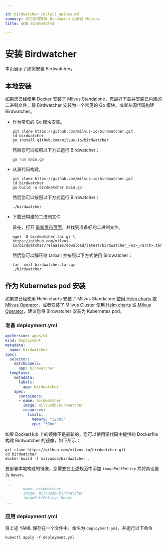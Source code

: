 ```yaml
---

id: birdwatcher_install_guides.md
summary: 学习如何安装 Birdwatch 以调试 Milvus。
title: 安装 Birdwatcher

---
```


# 安装 Birdwatcher

本页展示了如何安装 Birdwatcher。

## 本地安装

如果您已经使用 Docker [安装了 Milvus Standalone](install_standalone-docker.md)，您最好下载并安装已构建的二进制文件，将 Birdwatcher 安装为一个常见的 Go 模块，或者从源代码构建 Birdwatcher。

- 作为常见的 Go 模块安装。

    ```shell
    git clone https://github.com/milvus-io/birdwatcher.git
    cd birdwatcher
    go install github.com/milvus-io/birdwatcher
    ```

    然后您可以按照以下方式运行 Birdwatcher：

    ```shell
    go run main.go
    ```

- 从源代码构建。

    ```shell
    git clone https://github.com/milvus-io/birdwatcher.git
    cd birdwatcher
    go build -o birdwatcher main.go
    ```

    然后您可以按照以下方式运行 Birdwatcher：

    ```shell
    ./birdwatcher
    ```

- 下载已构建的二进制文件

    首先，打开 [最新发布页面](https://github.com/milvus-io/birdwatcher/releases/latest)，并找到准备好的二进制文件。

    ```shell
    wget -O birdwatcher.tar.gz \
    https://github.com/milvus-io/birdwatcher/releases/download/latest/birdwatcher_<os>_<arch>.tar.gz
    ```

    然后您可以解压缩 tarball 并按照以下方式使用 Birdwatcher：

    ```shell
    tar -xvzf birdwatcher.tar.gz
    ./birdwatcher
    ```

## 作为 Kubernetes pod 安装

如果您已经使用 Helm charts 安装了 Milvus Standalone [使用 Helm charts](install_standalone-helm.md) 或 [Milvus Operator](install_standalone-operator.md)，或者安装了 Milvus Cluster [使用 Helm charts](install_cluster-helm.md) 或 [Milvus Operator](install_cluster-milvusoperator.md)，建议您将 Birdwatcher 安装为 Kubernetes pod。

### 准备 deployment.yml

```yml
apiVersion: apps/v1
kind: Deployment
metadata:
  name: birdwatcher
spec:
  selector:
    matchLabels:
      app: birdwatcher
  template:
    metadata:
      labels:
        app: birdwatcher
    spec:
      containers:
      - name: birdwatcher
        image: milvusdb/birdwatcher
        resources:
          limits:
            memory: "128Mi"
            cpu: "500m"
```

<div class="alert note">

如果 DockerHub 上的镜像不是最新的，您可以使用源代码中提供的 Dockerfile 构建 Birdwatcher 的镜像，如下所示：

```shell
git clone https://github.com/milvus-io/birdwatcher.git
cd birdwatcher
docker build -t milvusdb/birdwatcher .
```

要部署本地构建的镜像，您需要在上述规范中添加 `imagePullPolicy` 并将其设置为 `Never`。

```yaml
...
      - name: birdwatcher
        image: milvusdb/birdwatcher
        imagePullPolicy: Never
...
```

</div>

### 应用 deployment.yml

将上述 YAML 保存在一个文件中，命名为 `deployment.yml`，并运行以下命令

```shell
kubectl apply -f deployment.yml
```
